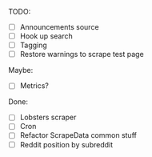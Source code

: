 TODO:

 - [ ] Announcements source
 - [ ] Hook up search
 - [ ] Tagging
 - [ ] Restore warnings to scrape test page

Maybe:
 - [ ] Metrics?

Done:
 - [ ] Lobsters scraper
 - [ ] Cron
 - [ ] Refactor ScrapeData common stuff
 - [ ] Reddit position by subreddit 
